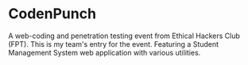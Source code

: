 # CodenPunch
A web-coding and penetration testing event from Ethical Hackers Club (FPT).
This is my team's entry for the event. Featuring a Student Management System web application with various utilities.
